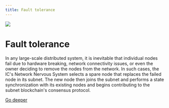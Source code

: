 ```yaml
---
title: Fault tolerance
---
```


![](/img/how-it-works/fault-tolerance.webp)

# Fault tolerance

In any large-scale distributed system, it is inevitable that individual nodes fail due to hardware breaking, network connectivity issues, or even the owner deciding to remove the nodes from the network. In such cases, the IC's Network Nervous System selects a spare node that replaces the failed node in its subnet. The new node then joins the subnet and performs a state synchronization with its existing nodes and begins contributing to the subnet blockchain's consensus protocol.

[Go deeper](/how-it-works/fault-tolerance/)
